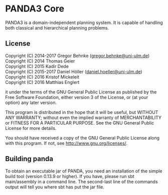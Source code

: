 # PANDA3 Core

PANDA3 is a domain-independent planning system. It is capable of handling both classical and hierarchical planning problems.

## License

Copyright (C) 2014-2017 Gregor Behnke (gregor.behnke@uni-ulm.de)  
Copyright (C) 2014 Thomas Geier  
Copyright (C) 2015 Kadir Dede  
Copyright (C) 2015-2017 Daniel Höller (daniel.hoeller@uni-ulm.de)  
Copyright (C) 2016 Kristof Mickeleit  
Copyright (C) 2016 Matthias Englert  


it under the terms of the GNU General Public License as published by
the Free Software Foundation, either version 3 of the License, or
(at your option) any later version.

This program is distributed in the hope that it will be useful,
but WITHOUT ANY WARRANTY; without even the implied warranty of
MERCHANTABILITY or FITNESS FOR A PARTICULAR PURPOSE.  See the
GNU General Public License for more details.


You should have received a copy of the GNU General Public License
along with this program. If not, see <http://www.gnu.org/licenses/>.

## Building panda
To obtain an executable jar of PANDA, you need an installation of the simple build tool (version 0.13.9 or higher).
If you have, please run
  sbt main/assembly
in a command line.
The second-last line of the commands output will tell you where sbt has put the jar file.
